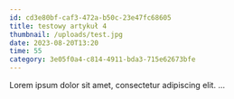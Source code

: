 ```yaml
---
id: cd3e80bf-caf3-472a-b50c-23e47fc68605
title: testowy artykuł 4
thumbnail: /uploads/test.jpg
date: 2023-08-20T13:20
time: 55
category: 3e05f0a4-c814-4911-bda3-715e62673bfe
---
```


Lorem ipsum dolor sit amet, consectetur adipiscing elit. ...
